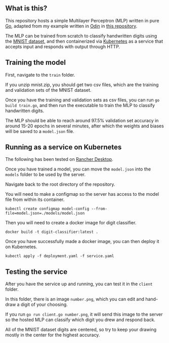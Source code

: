 ## What is this?

This repository hosts a simple Multilayer Perceptron (MLP) written in pure [Go](https://go.dev/), adapted from my example written in [Odin](https://odin-lang.org/) in [this repository](https://github.com/Alkamist/odin_machine_learning).

The MLP can be trained from scratch to classify handwritten digits using the [MNIST dataset](https://en.wikipedia.org/wiki/MNIST_database), and then containerized via [Kubernetes](https://kubernetes.io) as a service that accepts input and responds with output through HTTP.

## Training the model

First, navigate to the `train` folder.

If you unzip mnist.zip, you should get two csv files, which are the training and validation sets of the MNIST dataset. 

Once you have the training and validation sets as csv files, you can run `go build train.go`, and then run the executable to train the MLP to classify handwritten digits.

The MLP should be able to reach around 97.5% validation set accuracy in around 15-20 epochs in several minutes, after which the weights and biases will be saved to a `model.json` file.

## Running as a service on Kubernetes

The following has been tested on [Rancher Desktop](https://rancherdesktop.io/).

Once you have trained a model, you can move the `model.json` into the `models` folder to be used by the server.

Navigate back to the root directory of the repository.

You will need to make a configmap so the server has access to the model file from within its container.

`kubectl create configmap model-config --from-file=model.json=./models/model.json`

Then you will need to create a docker image for digit classifier.

`docker build -t digit-classifier:latest .`

Once you have successfully made a docker image, you can then deploy it on Kubernetes.

`kubectl apply -f deployment.yaml -f service.yaml`

## Testing the service

After you have the service up and running, you can test it in the `client` folder.

In this folder, there is an image `number.png`, which you can edit and hand-draw a digit of your choosing.

If you run `go run client.go number.png`, it will send this image to the server so the hosted MLP can classify which digit you drew and respond back.

All of the MNIST dataset digits are centered, so try to keep your drawing mostly in the center for the highest accuracy.
